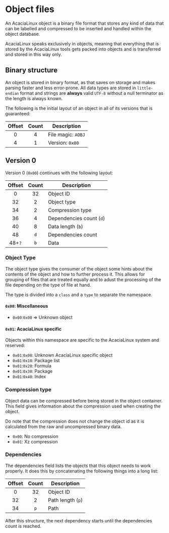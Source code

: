 # Object files

An AcaciaLinux object is a binary file format that stores any kind of data that can be labelled and compressed to be inserted and handled within the object database.

AcaciaLinux speaks exclusively in objects, meaning that everything that is stored by the AcaciaLinux tools gets packed into objects and is transferred and stored in this way only.

## Binary structure

An object is stored in binary format, as that saves on storage and makes parsing faster and less error-prone.
All data types are stored in `little-endian` format and strings are **always** valid `UTF-8` without a null terminator as the length is always known.

The following is the initial layout of an object in all of its versions that is guaranteed:

| Offset | Count | Description        |
| :----: | :---: | ------------------ |
|   0    |   4   | File magic: `AOBJ` |
|   4    |   1   | Version: `0x00`    |

## Version 0

Version 0 (`0x00`) continues with the following layout:

| Offset | Count | Description              |
| :----: | :---: | ------------------------ |
|   0    |  32   | Object ID                |
|   32   |   2   | Object type              |
|   34   |   2   | Compression type         |
|   36   |   4   | Dependencies count (`d`) |
|   40   |   8   | Data length (`b`)        |
|   48   |  `d`  | Dependencies count       |
| 48+`?` |  `b`  | Data                     |

### Object Type

The object type gives the consumer of the object some hints about the contents of the object and how to further process it.
This allows for grouping of files that are treated equally and to adust the processing of the file depending on the type of file at hand.

The type is divided into a `class` and a `type` to separate the namespace.

#### `0x00`: Miscellaneous

- `0x00`:`0x00` => Unknown object

#### `0x01`: AcaciaLinux specific

Objects within this namespace are specific to the AcaciaLinux system and reserved:

- `0x01`:`0x00`: Unknown AcaciaLinux specific object
- `0x01`:`0x10`: Package list
- `0x01`:`0x20`: Formula
- `0x01`:`0x30`: Package
- `0x01`:`0x40`: Index

### Compression type

Object data can be compressed before being stored in the object container.
This field gives information about the compression used when creating the object.

Do note that the compression does not change the object id as it is calculated from the raw and uncompressed binary data.

- `0x00`: No compression
- `0x01`: Xz compression

### Dependencies

The dependencies field lists the objects that this object needs to work properly.
It does this by concatenating the following things into a long list:

| Offset | Count | Description       |
| :----: | :---: | ----------------- |
|   0    |  32   | Object ID         |
|   32   |   2   | Path length (`p`) |
|   34   |  `p`  | Path              |

After this structure, the next dependency starts until the dependencies count is reached.
